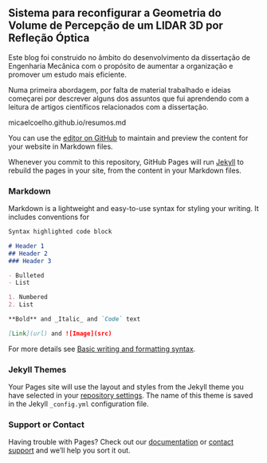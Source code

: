 ## Sistema para reconfigurar a Geometria do Volume de Percepção de um LIDAR 3D por Refleção Óptica

Este blog foi construido no âmbito do desenvolvimento da dissertação de Engenharia Mecânica com o propósito de aumentar a organização e promover um estudo mais eficiente.

Numa primeira abordagem, por falta de material trabalhado e ideias começarei por descrever alguns dos assuntos que fui aprendendo com a leitura de artigos científicos relacionados com a dissertação.


micaelcoelho.github.io/resumos.md



You can use the [editor on GitHub](https://github.com/micaelcoelho/micaelcoelho.github.io/edit/main/README.md) to maintain and preview the content for your website in Markdown files.

Whenever you commit to this repository, GitHub Pages will run [Jekyll](https://jekyllrb.com/) to rebuild the pages in your site, from the content in your Markdown files.

### Markdown

Markdown is a lightweight and easy-to-use syntax for styling your writing. It includes conventions for

```markdown
Syntax highlighted code block

# Header 1
## Header 2
### Header 3

- Bulleted
- List

1. Numbered
2. List

**Bold** and _Italic_ and `Code` text

[Link](url) and ![Image](src)
```

For more details see [Basic writing and formatting syntax](https://docs.github.com/en/github/writing-on-github/getting-started-with-writing-and-formatting-on-github/basic-writing-and-formatting-syntax).

### Jekyll Themes

Your Pages site will use the layout and styles from the Jekyll theme you have selected in your [repository settings](https://github.com/micaelcoelho/micaelcoelho.github.io/settings/pages). The name of this theme is saved in the Jekyll `_config.yml` configuration file.

### Support or Contact

Having trouble with Pages? Check out our [documentation](https://docs.github.com/categories/github-pages-basics/) or [contact support](https://support.github.com/contact) and we’ll help you sort it out.
